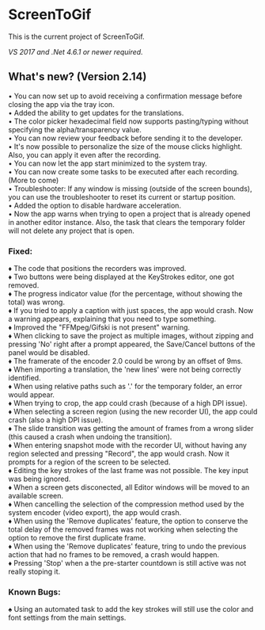 ﻿# ScreenToGif  

This is the current project of ScreenToGif.  

_VS 2017 and .Net 4.6.1 or newer required._


## What's new? (Version 2.14)

• You can now set up to avoid receiving a confirmation message before closing the app via the tray icon.  
• Added the ability to get updates for the translations.  
• The color picker hexadecimal field now supports pasting/typing without specifying the alpha/transparency value.  
• You can now review your feedback before sending it to the developer.  
• It's now possible to personalize the size of the mouse clicks highlight. Also, you can apply it even after the recording.    
• You can now let the app start minimized to the system tray.  
• You can now create some tasks to be executed after each recording. (More to come)   
• Troubleshooter: If any window is missing (outside of the screen bounds), you can use the troubleshooter to reset its current or startup position.  
• Added the option to disable hardware acceleration.  
• Now the app warns when trying to open a project that is already opened in another editor instance. Also, the task that clears the temporary folder will not delete any project that is open.    

### Fixed:

♦ The code that positions the recorders was improved.  
♦ Two buttons were being displayed at the KeyStrokes editor, one got removed.    
♦ The progress indicator value (for the percentage, without showing the total) was wrong.   
♦ If you tried to apply a caption with just spaces, the app would crash. Now a warning appears, explaining that you need to type something.  
♦ Improved the "FFMpeg/Gifski is not present" warning.   
♦ When clicking to save the project as multiple images, without zipping and pressing 'No' right after a prompt appeared, the Save/Cancel buttons of the panel would be disabled.    
♦ The framerate of the encoder 2.0 could be wrong by an offset of 9ms.  
♦ When importing a translation, the 'new lines' were not being correctly identified.  
♦ When using relative paths such as '.' for the temporary folder, an error would appear.  
♦ When trying to crop, the app could crash (because of a high DPI issue).  
♦ When selecting a screen region (using the new recorder UI), the app could crash (also a high DPI issue).  
♦ The slide transition was getting the amount of frames from a wrong slider (this caused a crash when undoing the transition).  
♦ When entering snapshot mode with the recorder UI, without having any region selected and pressing "Record", the app would crash. Now it prompts for a region of the screen to be selected.  
♦ Editing the key strokes of the last frame was not possible. The key input was being ignored.  
♦ When a screen gets disconected, all Editor windows will be moved to an available screen.  
♦ When cancelling the selection of the compression method used by the system encoder (video export), the app would crash.  
♦ When using the 'Remove duplicates' feature, the option to conserve the total delay of the removed frames was not working when selecting the option to remove the first duplicate frame.  
♦ When using the 'Remove duplicates' feature, tring to undo the previous action that had no frames to be removed, a crash would happen.  
♦ Pressing 'Stop' when a the pre-starter countdown is still active was not really stoping it.  

### Known Bugs:

♠ Using an automated task to add the key strokes will still use the color and font settings from the main settings.  